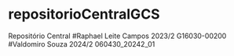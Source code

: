 # repositorioCentralGCS
Repositório Central
#Raphael Leite Campos 2023/2 G16030-00200
#Valdomiro Souza 2024/2 060430_20242_01

